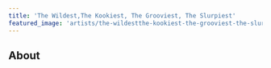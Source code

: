 ```yaml
---
title: 'The Wildest,The Kookiest, The Grooviest, The Slurpiest'
featured_image: 'artists/the-wildestthe-kookiest-the-grooviest-the-slurpiest.jpg'
---
```


## About


